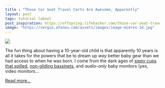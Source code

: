 ```yaml
---
title : "Those Car Seat Travel Carts Are Awesome, Apparently"
layout: post
tags: tutorial labnol
post_inspiration: https://offspring.lifehacker.com/those-car-seat-travel-carts-are-awesome-apparently-1846645604
image: "https://sergio.afanou.com/assets/images/image-midres-14.jpg"
---
```


<img src="https://i.kinja-img.com/gawker-media/image/upload/s--XD3kLrlE--/c_fit,fl_progressive,q_80,w_636/cfbo7ozhkdmscpht4klt.jpg" /><p>The fun thing about having a 10-year-old child  is that apparently 10 years is all it takes for the powers that be to dream up <em>way</em> better baby gear than we had access to when he was born. I come from the dark ages of <a href="https://www.target.com/p/munchkin-miracle-360-trainer-cup-green/-/A-77286448?ref=tgt_adv_XS000000&amp;AFID=google_pla_df&amp;fndsrc=tmnv&amp;DFA=71700000079335602&amp;CPNG=PLA_DVM%2B0060H00000uK4xZQAS-Munchkin_Google_Always+On_2021_Flight_AO&amp;adgroup=PLA_Munchkin&amp;LID=700000001393753pgs&amp;network=g&amp;device=c&amp;location=9006934&amp;gclid=CjwKCAjw07qDBhBxEiwA6pPbHqtg8tz67gxb3nRQy1GhNFe85aqXn8inY7QMQRFj_O_1qnqmokwBqBoCQ-wQAvD_BwE&amp;gclsrc=aw.ds" target="_blank" rel="noopener noreferrer">sippy cups that spilled</a>, <a href="https://deltachildren.com/collections/bassinets/products/silent-auto-gliding-elite-bassinet" target="_blank" rel="noopener noreferrer">non-gliding bassinets</a>, and <em>audio-only</em> baby monitors (yes, video monitors…</p><p><a href="https://offspring.lifehacker.com/those-car-seat-travel-carts-are-awesome-apparently-1846645604">Read more...</a></p>